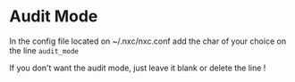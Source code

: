 # Audit Mode

In the config file located on \~/.nxc/nxc.conf add the char of your choice on the line `audit_mode`

If you don't want the audit mode, just leave it blank or delete the line !
